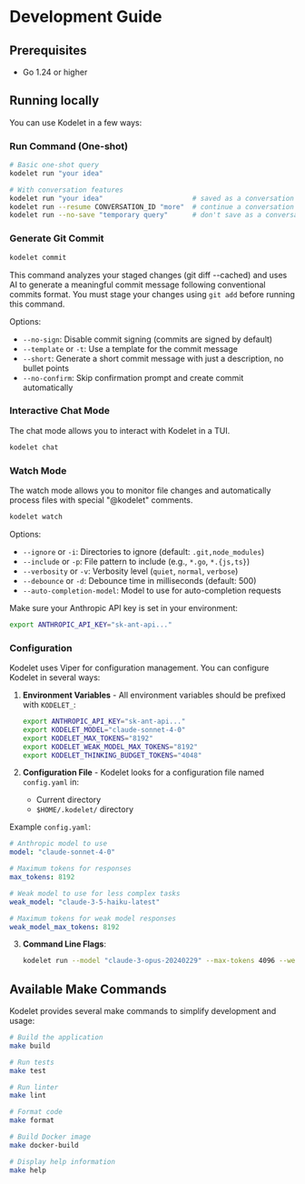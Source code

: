 # Development Guide

## Prerequisites

- Go 1.24 or higher

## Running locally

You can use Kodelet in a few ways:

### Run Command (One-shot)

```bash
# Basic one-shot query
kodelet run "your idea"

# With conversation features
kodelet run "your idea"                      # saved as a conversation
kodelet run --resume CONVERSATION_ID "more"  # continue a conversation
kodelet run --no-save "temporary query"      # don't save as a conversation
```

### Generate Git Commit

```bash
kodelet commit
```

This command analyzes your staged changes (git diff --cached) and uses AI to generate a meaningful commit message following conventional commits format. You must stage your changes using `git add` before running this command.

Options:
- `--no-sign`: Disable commit signing (commits are signed by default)
- `--template` or `-t`: Use a template for the commit message
- `--short`: Generate a short commit message with just a description, no bullet points
- `--no-confirm`: Skip confirmation prompt and create commit automatically

### Interactive Chat Mode

The chat mode allows you to interact with Kodelet in a TUI.

```bash
kodelet chat
```

### Watch Mode

The watch mode allows you to monitor file changes and automatically process files with special "@kodelet" comments.

```bash
kodelet watch
```
Options:
- `--ignore` or `-i`: Directories to ignore (default: `.git,node_modules`)
- `--include` or `-p`: File pattern to include (e.g., `*.go`, `*.{js,ts}`)
- `--verbosity` or `-v`: Verbosity level (`quiet`, `normal`, `verbose`)
- `--debounce` or `-d`: Debounce time in milliseconds (default: 500)
- `--auto-completion-model`: Model to use for auto-completion requests

Make sure your Anthropic API key is set in your environment:

```bash
export ANTHROPIC_API_KEY="sk-ant-api..."
```

### Configuration

Kodelet uses Viper for configuration management. You can configure Kodelet in several ways:

1. **Environment Variables** - All environment variables should be prefixed with `KODELET_`:
   ```bash
   export ANTHROPIC_API_KEY="sk-ant-api..."
   export KODELET_MODEL="claude-sonnet-4-0"
   export KODELET_MAX_TOKENS="8192"
   export KODELET_WEAK_MODEL_MAX_TOKENS="8192"
   export KODELET_THINKING_BUDGET_TOKENS="4048"
   ```

2. **Configuration File** - Kodelet looks for a configuration file named `config.yaml` in:
   - Current directory
   - `$HOME/.kodelet/` directory

Example `config.yaml`:
```yaml
# Anthropic model to use
model: "claude-sonnet-4-0"

# Maximum tokens for responses
max_tokens: 8192

# Weak model to use for less complex tasks
weak_model: "claude-3-5-haiku-latest"

# Maximum tokens for weak model responses
weak_model_max_tokens: 8192
```

3. **Command Line Flags**:
   ```bash
   kodelet run --model "claude-3-opus-20240229" --max-tokens 4096 --weak-model-max-tokens 2048 "query"
   ```

## Available Make Commands

Kodelet provides several make commands to simplify development and usage:

```bash
# Build the application
make build

# Run tests
make test

# Run linter
make lint

# Format code
make format

# Build Docker image
make docker-build

# Display help information
make help
```
